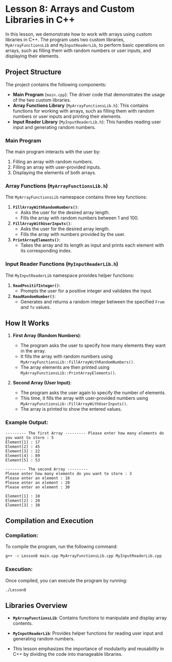 # Lesson 8: Arrays and Custom Libraries in C++

In this lesson, we demonstrate how to work with arrays using custom libraries in C++. The program uses two custom libraries, `MyArrayFunctionsLib` and `MyInputReaderLib`, to perform basic operations on arrays, such as filling them with random numbers or user inputs, and displaying their elements.

## Project Structure

The project contains the following components:
- **Main Program** (`main.cpp`): The driver code that demonstrates the usage of the two custom libraries.
- **Array Functions Library** (`MyArrayFunctionsLib.h`): This contains functions for working with arrays, such as filling them with random numbers or user inputs and printing their elements.
- **Input Reader Library** (`MyInputReaderLib.h`): This handles reading user input and generating random numbers.

### Main Program
The main program interacts with the user by:
1. Filling an array with random numbers.
2. Filling an array with user-provided inputs.
3. Displaying the elements of both arrays.

### Array Functions (`MyArrayFunctionsLib.h`)

The `MyArrayFunctionsLib` namespace contains three key functions:
1. **`FillArrayWithRandomNumbers()`**:
   - Asks the user for the desired array length.
   - Fills the array with random numbers between 1 and 100.
2. **`FillArrayWithUserInputs()`**:
   - Asks the user for the desired array length.
   - Fills the array with numbers provided by the user.
3. **`PrintArrayElements()`**:
   - Takes the array and its length as input and prints each element with its corresponding index.

### Input Reader Functions (`MyInputReaderLib.h`)

The `MyInputReaderLib` namespace provides helper functions:
1. **`ReadPositifInteger()`**:
   - Prompts the user for a positive integer and validates the input.
2. **`ReadRandomNumber()`**:
   - Generates and returns a random integer between the specified `From` and `To` values.

## How It Works

1. **First Array (Random Numbers)**:
   - The program asks the user to specify how many elements they want in the array.
   - It fills the array with random numbers using `MyArrayFunctionsLib::FillArrayWithRandomNumbers()`.
   - The array elements are then printed using `MyArrayFunctionsLib::PrintArrayElements()`.

2. **Second Array (User Input)**:
   - The program asks the user again to specify the number of elements.
   - This time, it fills the array with user-provided numbers using `MyArrayFunctionsLib::FillArrayWithUserInputs()`.
   - The array is printed to show the entered values.

### Example Output:

```
--------- The first Array --------- Please enter how many elements do you want to store : 5 
Element[1] : 17 
Element[2] : 45
Element[3] : 22
Element[4] : 89
Element[5] : 53

--------- The second Array --------- 
Please enter how many elements do you want to store : 3 
Please enter an element : 10 
Please enter an element : 20 
Please enter an element : 30 

Element[1] : 10 
Element[2] : 20 
Element[3] : 30
```


## Compilation and Execution

### Compilation:
To compile the program, run the following command:

```bash
g++ -o Lesson8 main.cpp MyArrayFunctionsLib.cpp MyInputReaderLib.cpp
```

### Execution:
Once compiled, you can execute the program by running:
```
./Lesson8
```

## Libraries Overview
- **`MyArrayFunctionsLib`**: Contains functions to manipulate and display array contents.
- **`MyInputReaderLib`**: Provides helper functions for reading user input and generating random numbers.

- This lesson emphasizes the importance of modularity and reusability in C++ by dividing the code into manageable libraries.